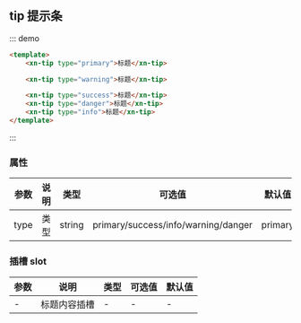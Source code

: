 ## tip 提示条

::: demo 
```html
<template>
    <xn-tip type="primary">标题</xn-tip>

    <xn-tip type="warning">标题</xn-tip>

    <xn-tip type="success">标题</xn-tip>
    <xn-tip type="danger">标题</xn-tip>
    <xn-tip type="info">标题</xn-tip>
</template>

```
:::

### 属性

| 参数     | 说明         | 类型    | 可选值     | 默认值 |
| -------- | ------------ | ------- | ---------- | ------ |
| type    | 类型     | string  | primary/success/info/warning/danger          | primary      |

### 插槽 slot

| 参数     | 说明         | 类型    | 可选值     | 默认值 |
| -------- | ------------ | ------- | ---------- | ------ |
| -    | 标题内容插槽     | -  | -          | -      |